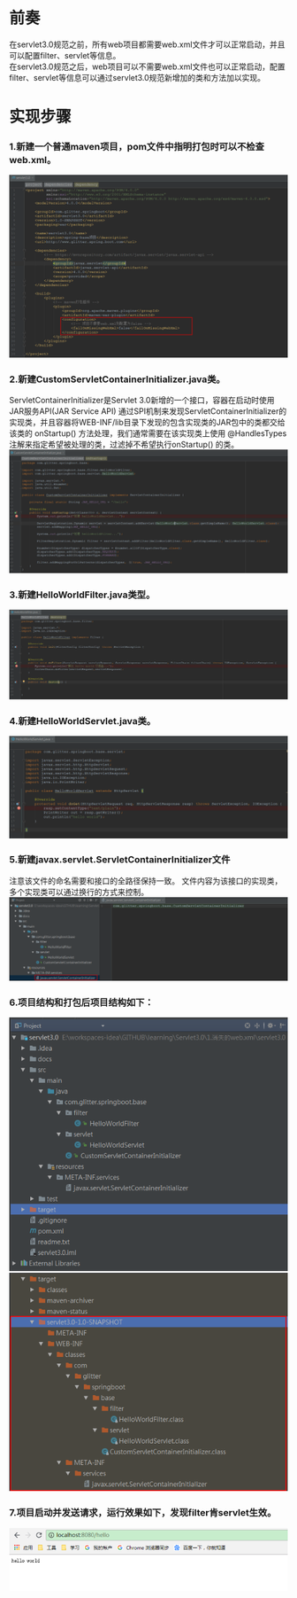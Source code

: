 # 前奏

在servlet3.0规范之前，所有web项目都需要web.xml文件才可以正常启动，并且可以配置filter、servlet等信息。  
在servlet3.0规范之后，web项目可以不需要web.xml文件也可以正常启动，配置filter、servlet等信息可以通过servlet3.0规范新增加的类和方法加以实现。

# 实现步骤

### 1.新建一个普通maven项目，pom文件中指明打包时可以不检查web.xml。
![](https://github.com/weixiaozheqingfu/learning/blob/master/Java/java-web/1.%E6%B6%88%E5%A4%B1%E7%9A%84web.xml/%E5%9B%BE%E5%BA%93/3.png)

### 2.新建CustomServletContainerInitializer.java类。
ServletContainerInitializer是Servlet 3.0新增的一个接口，容器在启动时使用JAR服务API(JAR Service API) 通过SPI机制来发现ServletContainerInitializer的实现类，并且容器将WEB-INF/lib目录下发现的包含实现类的JAR包中的类都交给该类的 onStartup() 方法处理，我们通常需要在该实现类上使用 @HandlesTypes 注解来指定希望被处理的类，过滤掉不希望执行onStartup() 的类。
![](https://github.com/weixiaozheqingfu/learning/blob/master/Java/java-web/1.%E6%B6%88%E5%A4%B1%E7%9A%84web.xml/%E5%9B%BE%E5%BA%93/4.png)

### 3.新建HelloWorldFilter.java类型。
![](https://github.com/weixiaozheqingfu/learning/blob/master/Java/java-web/1.%E6%B6%88%E5%A4%B1%E7%9A%84web.xml/%E5%9B%BE%E5%BA%93/6.png)

### 4.新建HelloWorldServlet.java类。
![](https://github.com/weixiaozheqingfu/learning/blob/master/Java/java-web/1.%E6%B6%88%E5%A4%B1%E7%9A%84web.xml/%E5%9B%BE%E5%BA%93/5.png)

### 5.新建javax.servlet.ServletContainerInitializer文件
注意该文件的命名需要和接口的全路径保持一致。
文件内容为该接口的实现类，多个实现类可以通过换行的方式来控制。
![](https://github.com/weixiaozheqingfu/learning/blob/master/Java/java-web/1.%E6%B6%88%E5%A4%B1%E7%9A%84web.xml/%E5%9B%BE%E5%BA%93/8.png)

### 6.项目结构和打包后项目结构如下：
![](https://github.com/weixiaozheqingfu/learning/blob/master/Java/java-web/1.%E6%B6%88%E5%A4%B1%E7%9A%84web.xml/%E5%9B%BE%E5%BA%93/1.png)
![](https://github.com/weixiaozheqingfu/learning/blob/master/Java/java-web/1.%E6%B6%88%E5%A4%B1%E7%9A%84web.xml/%E5%9B%BE%E5%BA%93/2.png)

### 7.项目启动并发送请求，运行效果如下，发现filter肯servlet生效。
![](https://github.com/weixiaozheqingfu/learning/blob/master/Java/java-web/1.%E6%B6%88%E5%A4%B1%E7%9A%84web.xml/%E5%9B%BE%E5%BA%93/7.png)

